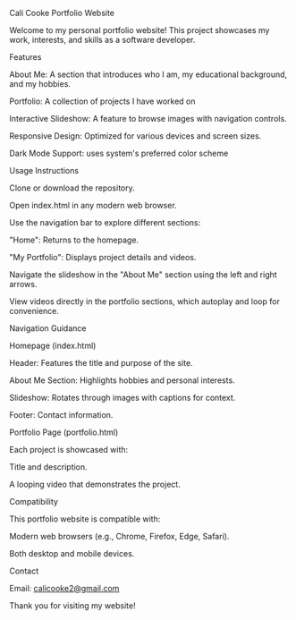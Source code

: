 Cali Cooke Portfolio Website

Welcome to my personal portfolio website! This project showcases my work, 
interests, and skills as a software developer.


Features

About Me: A section that introduces who I am, my educational 
background, and my hobbies.

Portfolio: A collection of projects I have worked on

Interactive Slideshow: A feature to browse images with navigation controls.

Responsive Design: Optimized for various devices and screen sizes.

Dark Mode Support: uses system's preferred color scheme



Usage Instructions

Clone or download the repository.

Open index.html in any modern web browser.

Use the navigation bar to explore different sections:

"Home": Returns to the homepage.

"My Portfolio": Displays project details and videos.

Navigate the slideshow in the "About Me" section using the left and right arrows.

View videos directly in the portfolio sections, which autoplay and loop for convenience.


Navigation Guidance

Homepage (index.html)

Header: Features the title and purpose of the site.

About Me Section: Highlights hobbies and personal interests.

Slideshow: Rotates through images with captions for context.

Footer: Contact information.

Portfolio Page (portfolio.html)

Each project is showcased with:

Title and description.

A looping video that demonstrates the project.


Compatibility

This portfolio website is compatible with:

Modern web browsers (e.g., Chrome, Firefox, Edge, Safari).

Both desktop and mobile devices.


Contact

Email: calicooke2@gmail.com

Thank you for visiting my website!